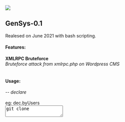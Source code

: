 <img src="https://raw.githubusercontent.com/00C4/GenSys-1.0/main/20210730_043636.jpg?token=AVAKFLL5732O7NFDG6OHRVLBAMTCC">
<br />
<h2>GenSys-0.1</h2>
Realesed on June 2021 with bash scripting.<br>

<h4>Features:</h4>
<b>XMLRPC Bruteforce</b><br />
<i>Bruteforce attack from xmlrpc.php on Wordpress CMS</i><br><br />

<h4>Usage:</h4>
-- <i>declare</i><br><br />
eg: dec.byUsers<br>
<textarea>git clone</textarea>
